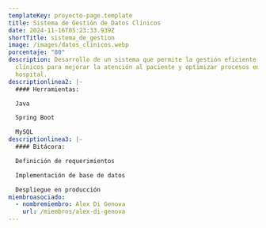 ```yaml
---
templateKey: proyecto-page.template
title: Sistema de Gestión de Datos Clínicos
date: 2024-11-16T05:23:33.939Z
shortTitle: sistema_de_gestion
image: /images/datos_clinicos.webp
porcentaje: "80"
description: Desarrollo de un sistema que permite la gestión eficiente de datos
  clínicos para mejorar la atención al paciente y optimizar procesos en el
  hospital.
descriptionlinea2: |-
  #### Herramientas: 

  J﻿ava

  S﻿pring Boot

  M﻿ySQL
descriptionlinea3: |-
  #### Bitácora: 

  D﻿efinición de requerimientos

  Implementación de base de datos 

  Despliegue en producción
miembroasociado:
  - nombremiembro: Alex Di Genova
    url: /miembros/alex-di-genova
---
```

